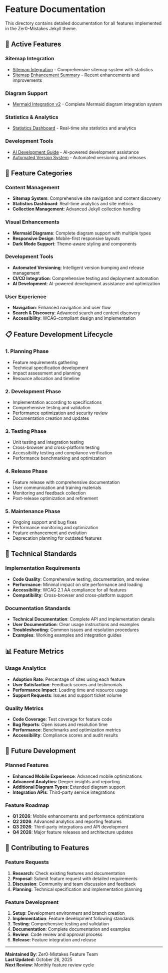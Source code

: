 # Feature Documentation

This directory contains detailed documentation for all features implemented in the Zer0-Mistakes Jekyll theme.

## 🌟 Active Features

### Sitemap Integration
- [Sitemap Integration](sitemap-integration.md) - Comprehensive sitemap system with statistics
- [Sitemap Enhancement Summary](sitemap-enhancement-summary.md) - Recent enhancements and improvements

### Diagram Support
- [Mermaid Integration v2](mermaid-integration-v2.md) - Complete Mermaid diagram integration system

### Statistics & Analytics
- [Statistics Dashboard](../pages/_about/features/statistics-dashboard.md) - Real-time site statistics and analytics

### Development Tools
- [AI Development Guide](../pages/_about/features/ai-development-guide.md) - AI-powered development assistance
- [Automated Version System](../pages/_about/features/automated-version-build-system.md) - Automated versioning and releases

## 📁 Feature Categories

### Content Management
- **Sitemap System**: Comprehensive site navigation and content discovery
- **Statistics Dashboard**: Real-time analytics and site metrics
- **Collection Management**: Advanced Jekyll collection handling

### Visual Enhancements
- **Mermaid Diagrams**: Complete diagram support with multiple types
- **Responsive Design**: Mobile-first responsive layouts
- **Dark Mode Support**: Theme-aware styling and components

### Development Tools
- **Automated Versioning**: Intelligent version bumping and release management
- **CI/CD Integration**: Comprehensive testing and deployment automation
- **AI Development**: AI-powered development assistance and optimization

### User Experience
- **Navigation**: Enhanced navigation and user flow
- **Search & Discovery**: Advanced search and content discovery
- **Accessibility**: WCAG-compliant design and implementation

## 📋 Feature Development Lifecycle

### 1. Planning Phase
- Feature requirements gathering
- Technical specification development
- Impact assessment and planning
- Resource allocation and timeline

### 2. Development Phase
- Implementation according to specifications
- Comprehensive testing and validation
- Performance optimization and security review
- Documentation creation and updates

### 3. Testing Phase
- Unit testing and integration testing
- Cross-browser and cross-platform testing
- Accessibility testing and compliance verification
- Performance benchmarking and optimization

### 4. Release Phase
- Feature release with comprehensive documentation
- User communication and training materials
- Monitoring and feedback collection
- Post-release optimization and refinement

### 5. Maintenance Phase
- Ongoing support and bug fixes
- Performance monitoring and optimization
- Feature enhancement and evolution
- Deprecation planning for outdated features

## 🔧 Technical Standards

### Implementation Requirements
- **Code Quality**: Comprehensive testing, documentation, and review
- **Performance**: Minimal impact on site performance and loading
- **Accessibility**: WCAG 2.1 AA compliance for all features
- **Compatibility**: Cross-browser and cross-platform support

### Documentation Standards
- **Technical Documentation**: Complete API and implementation details
- **User Documentation**: Clear usage instructions and examples
- **Troubleshooting**: Common issues and resolution procedures
- **Examples**: Working examples and integration guides

## 📊 Feature Metrics

### Usage Analytics
- **Adoption Rate**: Percentage of sites using each feature
- **User Satisfaction**: Feedback scores and testimonials
- **Performance Impact**: Loading time and resource usage
- **Support Requests**: Issues and support ticket volume

### Quality Metrics
- **Code Coverage**: Test coverage for feature code
- **Bug Reports**: Open issues and resolution time
- **Performance**: Benchmarks and optimization metrics
- **Accessibility**: Compliance scores and audit results

## 🔮 Future Development

### Planned Features
- **Enhanced Mobile Experience**: Advanced mobile optimizations
- **Advanced Analytics**: Deeper insights and reporting
- **Additional Diagram Types**: Extended diagram support
- **Integration APIs**: Third-party service integrations

### Feature Roadmap
- **Q1 2026**: Mobile enhancements and performance optimizations
- **Q2 2026**: Advanced analytics and reporting features
- **Q3 2026**: Third-party integrations and API development
- **Q4 2026**: Major feature releases and architecture updates

## 🤝 Contributing to Features

### Feature Requests
1. **Research**: Check existing features and documentation
2. **Proposal**: Submit feature request with detailed requirements
3. **Discussion**: Community and team discussion and feedback
4. **Planning**: Technical specification and implementation planning

### Feature Development
1. **Setup**: Development environment and branch creation
2. **Implementation**: Feature development following standards
3. **Testing**: Comprehensive testing and validation
4. **Documentation**: Complete documentation and examples
5. **Review**: Code review and approval process
6. **Release**: Feature integration and release

---

**Maintained By**: Zer0-Mistakes Feature Team  
**Last Updated**: October 26, 2025  
**Next Review**: Monthly feature review cycle